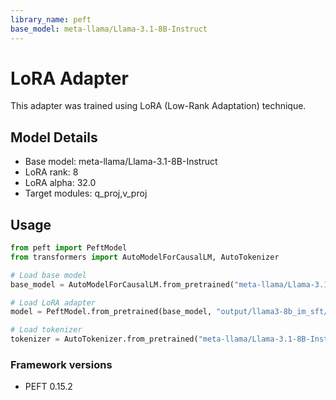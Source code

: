 ```yaml
---
library_name: peft
base_model: meta-llama/Llama-3.1-8B-Instruct
---
```


# LoRA Adapter

This adapter was trained using LoRA (Low-Rank Adaptation) technique.

## Model Details
- Base model: meta-llama/Llama-3.1-8B-Instruct
- LoRA rank: 8
- LoRA alpha: 32.0
- Target modules: q_proj,v_proj

## Usage

```python
from peft import PeftModel
from transformers import AutoModelForCausalLM, AutoTokenizer

# Load base model
base_model = AutoModelForCausalLM.from_pretrained("meta-llama/Llama-3.1-8B-Instruct")

# Load LoRA adapter
model = PeftModel.from_pretrained(base_model, "output/llama3-8b_im_sft/step_50")

# Load tokenizer
tokenizer = AutoTokenizer.from_pretrained("meta-llama/Llama-3.1-8B-Instruct")
```
### Framework versions

- PEFT 0.15.2
